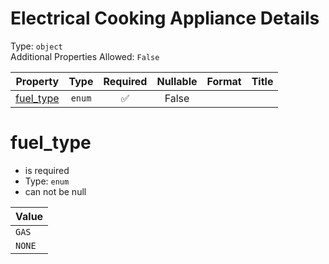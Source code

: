 
Electrical Cooking Appliance Details
====================================
  
Type: `object`  
Additional Properties Allowed: `False`  
  

|Property|Type|Required|Nullable|Format|Title|
| :---: | :---: | :---: | :---: | :---: | :---: |
|[fuel_type](#fuel_type)|`enum`|:white_check_mark:|False|||

fuel_type
=========
  
  
  

- is required
- Type: ``enum``
- can not be null
  

|Value|
| :--- |
|`GAS`|
|`NONE`|
  

